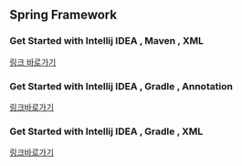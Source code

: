 ## Spring Framework

### Get Started with **Intellij IDEA** , **Maven** , **XML**

[링크 바로가기](https://github.com/limdongjin/TIL/tree/master/java/spring/start)

### Get Started with **Intellij IDEA** , **Gradle** , **Annotation**

[링크바로가기](https://github.com/limdongjin/TIL/tree/master/java/spring/start/start-with-gradle.md)

### Get Started with **Intellij IDEA** , **Gradle** , **XML**

[링크바로가기](https://github.com/limdongjin/TIL/tree/master/java/spring/start/start-with-gradle-xml.md)
